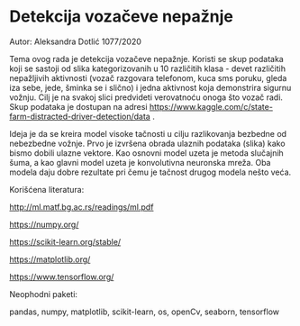 # Detekcija vozačeve nepažnje

Autor: Aleksandra Dotlić 1077/2020

Tema ovog rada je detekcija vozačeve nepažnje. Koristi se skup podataka koji se sastoji od slika kategorizovanih u 10 različitih klasa - devet različitih nepažljivih aktivnosti (vozač razgovara telefonom,
kuca sms poruku, gleda iza sebe, jede, šminka se i slično) i jedna aktivnost koja demonstrira sigurnu vožnju. Cilj je na svakoj slici predvideti verovatnoću onoga što vozač radi.
Skup podataka je dostupan na adresi https://www.kaggle.com/c/state-farm-distracted-driver-detection/data .

Ideja je da se kreira model visoke tačnosti u cilju razlikovanja bezbedne od nebezbedne vožnje. Prvo je izvršena obrada ulaznih podataka (slika) kako bismo dobili ulazne vektore. Kao osnovni model uzeta je metoda slučajnih šuma, a kao glavni model uzeta je konvolutivna neuronska mreža. Oba modela daju dobre rezultate pri čemu je tačnost drugog modela nešto veća.


Korišćena literatura: 

http://ml.matf.bg.ac.rs/readings/ml.pdf

https://numpy.org/

https://scikit-learn.org/stable/

https://matplotlib.org/

https://www.tensorflow.org/

Neophodni paketi:

pandas, numpy, matplotlib, scikit-learn, os, openCv, seaborn, tensorflow
